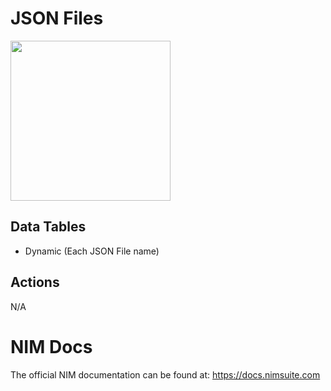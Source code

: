 # JSON Files

<img src="https://github.com/user-attachments/assets/664a31dd-edda-4b93-acc0-fe4017d8295d" width="256px" />


## Data Tables
- Dynamic (Each JSON File name)


## Actions
N/A


# NIM Docs
The official NIM documentation can be found at: https://docs.nimsuite.com
